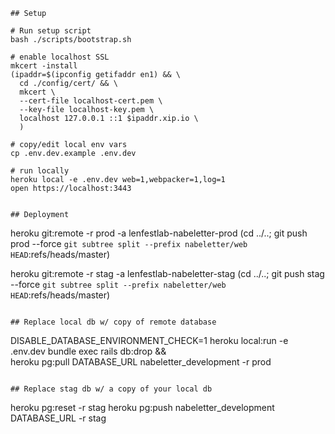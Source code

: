 ```
## Setup

# Run setup script
bash ./scripts/bootstrap.sh

# enable localhost SSL
mkcert -install
(ipaddr=$(ipconfig getifaddr en1) && \
  cd ./config/cert/ && \
  mkcert \
  --cert-file localhost-cert.pem \
  --key-file localhost-key.pem \
  localhost 127.0.0.1 ::1 $ipaddr.xip.io \
  )

# copy/edit local env vars
cp .env.dev.example .env.dev

# run locally
heroku local -e .env.dev web=1,webpacker=1,log=1
open https://localhost:3443


## Deployment

```
heroku git:remote -r prod -a lenfestlab-nabeletter-prod
(cd ../..; git push prod --force `git subtree split --prefix nabeletter/web HEAD`:refs/heads/master)

heroku git:remote -r stag -a lenfestlab-nabeletter-stag
(cd ../..; git push stag --force `git subtree split --prefix nabeletter/web HEAD`:refs/heads/master)
```

## Replace local db w/ copy of remote database

```
DISABLE_DATABASE_ENVIRONMENT_CHECK=1 heroku local:run -e .env.dev bundle exec rails db:drop && \
  heroku pg:pull DATABASE_URL nabeletter_development -r prod
```

## Replace stag db w/ a copy of your local db

```
heroku pg:reset -r stag
heroku pg:push nabeletter_development DATABASE_URL -r stag
```
